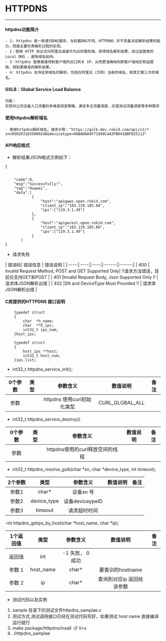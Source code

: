 
# HTTPDNS

---

####  httpdns功能简介
    - 1: httpdns 是一款递归DNS服务，与权威DNS不同，HTTPDNS 并不具备决定解析结果的能力，而是主要负责解析过程的实现。
    - 2：使用 HTTP 协议访问阿里云或者华为云的服务端，获得域名解析结果，绕过运营商的 Local DNS ，避免域名劫持。
    - 3：httpdns 能够直接得到客户端的出口网关 IP，从而更准确地判断客户端地区和运营商，得到更精准的解析结果。
    - 4: httpdns 支持全网域名的解析，包括在阿里云（万网）注册的域名，和其它第三方的域名。
#### GSLB：Global Service Load Balance
    功能：
    实现对公司设备入口流量的多维度调度策略，满足多云流量调度、灰度测试流量调度等多种需求
####  使用httpdns解析域名
    - 使用httpdns解析域名，请求示例："https://gslb-dev.rokid.com/api/v1/?sn=0502031835000248&devicetype=0ABA0AA4F71949C4A3FB0418BF025113"
   
####  API响应格式

-  解析结果JSON格式示例如下：
```
{


	"code":0,
   	"msg":"Successfully!",
	"tag":"Huawei",
	"data":[
			{
				"host":"apigwws.open.rokid.com",
				"client_ip":"183.129.185.66",
				"ips":["119.3.1.49"]
			},
			{
				"host":"apigwrest.open.rokid.com",
				"client_ip":"183.129.185.66",
				"ips":["119.3.1.49"]
			}
	   ]
} 
```
- 请求失败

| 错误码|  错误信息  | 错误说明  |
|:----:|:----:|:----:|:------:|:------:|
| 400 | Invalid Request Method, POST and GET Supported Only| !!请求方法错误，目前仅支持GET和POST |
| 401 |Invalid Request Body, Json Supported Only !! | 请求体JSON解析出错 |
| 402 |SN and DeviceType Must Provided !! | 请求体JSON解析出错 |

#### C库提供的HTTPDNS 接口说明

        typedef struct
        {
            char  *h_name;
            char  **h_ips;
            int32_t ips_num;
        }host_ips;

        typedef struct
        {
            host_ips **host;
            int32_t host_num;
        }ips_list;

- int32_t  httpdns_service_init();

| 0个参数 |  类型  | 参数含义 | 数值说明 | 备注 |
|:----:|:----:|:----:|:------:|:------:|
| 参数 |  | httpdns 使用curl初始化类型| CURL_GLOBAL_ALL |  |

- int32_t httpdns_service_destroy()

| 0个参数 |  类型  | 参数含义 | 数值说明 | 备注 |
|:----:|:----:|:----:|:------:|:------:|
| 参数 |  | httpdns使用的curl释放空间的线程 |    |    |

- int32_t httpdns_resolve_gslb(char *sn, char *device_type, int timeout);

| 2个参数 |  类型  | 参数含义 | 数值说明 | 备注 |
|:----:|:----:|:----:|:------:|:------:|
| 参数1 | char*  |设备sn 号|||
| 参数2 | device_type  |设备deviceypeID| |
| 参数3 | timeout  |请求超时时间| |
-int httpdns_getips_by_host(char *host_name, char *ip);

| 1个返回值 |  类型  | 参数含义 | 数值说明 | 备注 |
|:----:|:----:|:----:|:------:|:------:|
| 返回值 | int | -1 失败， 0 成功 ||
| 参数 1 | host_name |char* | 要查训的hostname| |  |
| 参数 2 | ip |char* |查询到对应ip 返回给该参数| |


- 测试代码以及实例
1. sample 目录下的测试文件httpdns_samplae.c
2. 测试方式,测试调用接口已经在测试代码写好，如果测试 host name 直接编译运行就行
3. make package/httpdns/insall -j1 V=s
4. ./httpdns_samplae


